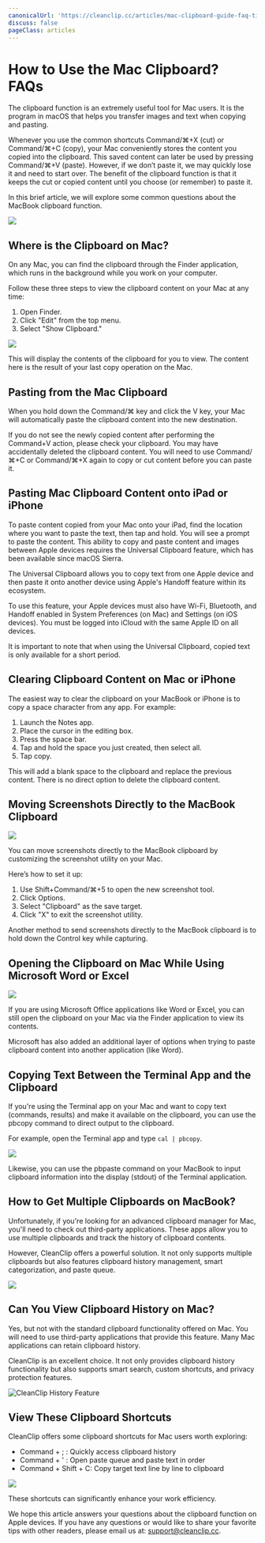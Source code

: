 ```yaml
---
canonicalUrl: 'https://cleanclip.cc/articles/mac-clipboard-guide-faq-tips-tricks'
discuss: false
pageClass: articles
---
```


# How to Use the Mac Clipboard? FAQs

The clipboard function is an extremely useful tool for Mac users. It is the program in macOS that helps you transfer images and text when copying and pasting.

Whenever you use the common shortcuts Command/⌘+X (cut) or Command/⌘+C (copy), your Mac conveniently stores the content you copied into the clipboard. This saved content can later be used by pressing Command/⌘+V (paste). However, if we don’t paste it, we may quickly lose it and need to start over. The benefit of the clipboard function is that it keeps the cut or copied content until you choose (or remember) to paste it.

In this brief article, we will explore some common questions about the MacBook clipboard function.

![](/images/mac_clipboard_cover1.png)

## Where is the Clipboard on Mac?

On any Mac, you can find the clipboard through the Finder application, which runs in the background while you work on your computer.

Follow these three steps to view the clipboard content on your Mac at any time:

1. Open Finder.
2. Click "Edit" from the top menu.
3. Select "Show Clipboard."

![](/images/blogs/view_macos_clipboard_step1.png)

This will display the contents of the clipboard for you to view. The content here is the result of your last copy operation on the Mac.

## Pasting from the Mac Clipboard

When you hold down the Command/⌘ key and click the V key, your Mac will automatically paste the clipboard content into the new destination.

If you do not see the newly copied content after performing the Command+V action, please check your clipboard. You may have accidentally deleted the clipboard content. You will need to use Command/⌘+C or Command/⌘+X again to copy or cut content before you can paste it.

## Pasting Mac Clipboard Content onto iPad or iPhone

To paste content copied from your Mac onto your iPad, find the location where you want to paste the text, then tap and hold. You will see a prompt to paste the content. This ability to copy and paste content and images between Apple devices requires the Universal Clipboard feature, which has been available since macOS Sierra.

The Universal Clipboard allows you to copy text from one Apple device and then paste it onto another device using Apple's Handoff feature within its ecosystem.

To use this feature, your Apple devices must also have Wi-Fi, Bluetooth, and Handoff enabled in System Preferences (on Mac) and Settings (on iOS devices). You must be logged into iCloud with the same Apple ID on all devices.

It is important to note that when using the Universal Clipboard, copied text is only available for a short period.

## Clearing Clipboard Content on Mac or iPhone

The easiest way to clear the clipboard on your MacBook or iPhone is to copy a space character from any app. For example:

1. Launch the Notes app.
2. Place the cursor in the editing box.
3. Press the space bar.
4. Tap and hold the space you just created, then select all.
5. Tap copy.

This will add a blank space to the clipboard and replace the previous content. There is no direct option to delete the clipboard content.

## Moving Screenshots Directly to the MacBook Clipboard

![](/images/move_screenshots_to_clipboard.png)

You can move screenshots directly to the MacBook clipboard by customizing the screenshot utility on your Mac.

Here’s how to set it up:

1. Use Shift+Command/⌘+5 to open the new screenshot tool.
2. Click Options.
3. Select "Clipboard" as the save target.
4. Click "X" to exit the screenshot utility.

Another method to send screenshots directly to the MacBook clipboard is to hold down the Control key while capturing.

## Opening the Clipboard on Mac While Using Microsoft Word or Excel

![](/images/open_clipboard_when_using_word_excel.png)

If you are using Microsoft Office applications like Word or Excel, you can still open the clipboard on your Mac via the Finder application to view its contents.

Microsoft has also added an additional layer of options when trying to paste clipboard content into another application (like Word).

## Copying Text Between the Terminal App and the Clipboard

If you're using the Terminal app on your Mac and want to copy text (commands, results) and make it available on the clipboard, you can use the pbcopy command to direct output to the clipboard.

For example, open the Terminal app and type `cal | pbcopy`.

![](/images/pbcopy_in_terminal.png)

Likewise, you can use the pbpaste command on your MacBook to input clipboard information into the display (stdout) of the Terminal application.

## How to Get Multiple Clipboards on MacBook?

Unfortunately, if you're looking for an advanced clipboard manager for Mac, you'll need to check out third-party applications. These apps allow you to use multiple clipboards and track the history of clipboard contents.

However, CleanClip offers a powerful solution. It not only supports multiple clipboards but also features clipboard history management, smart categorization, and paste queue.

![](/images/blogs/theme.png)

## Can You View Clipboard History on Mac?

Yes, but not with the standard clipboard functionality offered on Mac. You will need to use third-party applications that provide this feature. Many Mac applications can retain clipboard history.

CleanClip is an excellent choice. It not only provides clipboard history functionality but also supports smart search, custom shortcuts, and privacy protection features.

![CleanClip History Feature](/images/mac_clipboard_manager_cleanclip_copied_lists.png)

## View These Clipboard Shortcuts

CleanClip offers some clipboard shortcuts for Mac users worth exploring:

- Command + ; : Quickly access clipboard history
- Command + ' : Open paste queue and paste text in order
- Command + Shift + C: Copy target text line by line to clipboard

![](/images/cleanclip_shortcuts_all_list.png)

These shortcuts can significantly enhance your work efficiency.

We hope this article answers your questions about the clipboard function on Apple devices. If you have any questions or would like to share your favorite tips with other readers, please email us at: support@cleanclip.cc.
